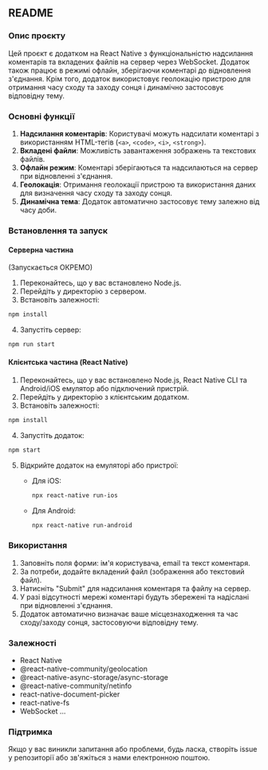 ## README

### Опис проєкту

Цей проєкт є додатком на React Native з функціональністю надсилання коментарів та вкладених файлів на сервер через WebSocket. Додаток також працює в режимі офлайн, зберігаючи коментарі до відновлення з'єднання. Крім того, додаток використовує геолокацію пристрою для отримання часу сходу та заходу сонця і динамічно застосовує відповідну тему.

### Основні функції

1. **Надсилання коментарів**: Користувачі можуть надсилати коментарі з використанням HTML-тегів (`<a>`, `<code>`, `<i>`, `<strong>`).
2. **Вкладені файли**: Можливість завантаження зображень та текстових файлів.
3. **Офлайн режим**: Коментарі зберігаються та надсилаються на сервер при відновленні з'єднання.
4. **Геолокація**: Отримання геолокації пристрою та використання даних для визначення часу сходу та заходу сонця.
5. **Динамічна тема**: Додаток автоматично застосовує тему залежно від часу доби.

### Встановлення та запуск

#### Серверна частина
(Запускається ОКРЕМО)
1. Переконайтесь, що у вас встановлено Node.js.
2. Перейдіть у директорію з сервером.
3. Встановіть залежності:

```bash
npm install
```

4. Запустіть сервер:

```bash
npm run start
```

#### Клієнтська частина (React Native)

1. Переконайтесь, що у вас встановлено Node.js, React Native CLI та Android/iOS емулятор або підключений пристрій.
2. Перейдіть у директорію з клієнтським додатком.
3. Встановіть залежності:

```bash
npm install
```

4. Запустіть додаток:

```bash
npm start
```

5. Відкрийте додаток на емуляторі або пристрої:

   - Для iOS:

     ```bash
     npx react-native run-ios
     ```

   - Для Android:

     ```bash
     npx react-native run-android
     ```

### Використання

1. Заповніть поля форми: ім'я користувача, email та текст коментаря.
2. За потреби, додайте вкладений файл (зображення або текстовий файл).
3. Натисніть "Submit" для надсилання коментаря та файлу на сервер.
4. У разі відсутності мережі коментарі будуть збережені та надіслані при відновленні з'єднання.
5. Додаток автоматично визначає ваше місцезнаходження та час сходу/заходу сонця, застосовуючи відповідну тему.

### Залежності

- React Native
- @react-native-community/geolocation
- @react-native-async-storage/async-storage
- @react-native-community/netinfo
- react-native-document-picker
- react-native-fs
- WebSocket
...
### Підтримка

Якщо у вас виникли запитання або проблеми, будь ласка, створіть issue у репозиторії або зв'яжіться з нами електронною поштою.

